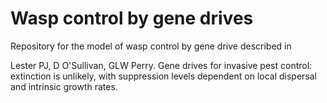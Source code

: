 # Wasp control by gene drives
Repository for the model of wasp control by gene drive described in

Lester PJ, D O'Sullivan, GLW Perry. Gene drives for invasive pest control: extinction is unlikely, with suppression levels dependent on local dispersal and intrinsic growth rates.
